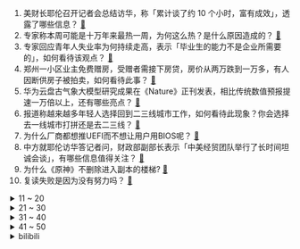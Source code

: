 1. 美财长耶伦召开记者会总结访华，称「累计谈了约 10 个小时，富有成效」，透露了哪些信息？ [:link:](https://www.zhihu.com/question/611205658)
2. 专家称本周可能是十万年来最热一周，为何这么热？是什么原因造成的？ [:link:](https://www.zhihu.com/question/611194015)
3. 专家回应青年人失业率为何持续走高，表示「毕业生的能力不是企业所需要的」，如何看待该观点？ [:link:](https://www.zhihu.com/question/611222540)
4. 郑州一小区业主免费赠房，受赠者需接下房贷，房价从两万跌到一万多，有人因断供房子被拍卖，如何看待此事？ [:link:](https://www.zhihu.com/question/611125322)
5. 华为云盘古气象大模型研究成果在《Nature》正刊发表，相比传统数值预报提速一万倍以上，还有哪些亮点？ [:link:](https://www.zhihu.com/question/610665117)
6. 报道称越来越多年轻人选择回到二三线城市工作，如何看待此现象？你会选择去一线城市打拼还是去二三线？ [:link:](https://www.zhihu.com/question/610805619)
7. 为什么厂商都想推UEFI而不想让用户用BIOS呢？ [:link:](https://www.zhihu.com/question/610490718)
8. 中方就耶伦访华答记者问，财政部副部长表示「中美经贸团队举行了长时间坦诚会谈」，有哪些信息值得关注？ [:link:](https://www.zhihu.com/question/611229158)
9. 为什么《原神》不删除进入副本的楼梯? [:link:](https://www.zhihu.com/question/610393227)
10. 复读失败是因为没有努力吗？ [:link:](https://www.zhihu.com/question/609618564)
<details>
<summary>11 ~ 20</summary>

11. 罗翔谈村民修桥收费被判刑「司法不能背离人之常情、世之常理」，官方回应五大疑问，哪些信息值得关注？ [:link:](https://www.zhihu.com/question/611186511)
12. 为什么武林中的女侠不但武功奇高，还没有练出来麒麟臂大粗腿和老茧？ [:link:](https://www.zhihu.com/question/278326506)
13. WTT卢布尔雅那站男单决赛，樊振东4:3力克王楚钦夺冠，证明了他依旧是乒坛的霸主，如何评价这场对决？ [:link:](https://www.zhihu.com/question/611262204)
14. 为什么越来越多的笔记本开始不带网线接口？ [:link:](https://www.zhihu.com/question/604395192)
15. 普高一定比重高差吗？ [:link:](https://www.zhihu.com/question/608330038)
16. 光年之外成首家被大公司收购的国内 AI 大模型创业公司，从高调入局到被收购，国内大模型创业还算蓝海吗？ [:link:](https://www.zhihu.com/question/611201192)
17. 如何看待今年哈工大威海校区普通批招生人数竟然超过本部，招生占比40%? [:link:](https://www.zhihu.com/question/608059596)
18. 私搭浮桥一家 18 口获刑，当事人称生活被毁，法院称正审查申诉，当地已回应五大疑问，该案具体情况如何？ [:link:](https://www.zhihu.com/question/611132637)
19. 女孩中考 742 分报考师范专科引争议，家长称「家里不缺钱，希望孩子以后生活轻松快乐」，如何看待此事？ [:link:](https://www.zhihu.com/question/611196621)
20. 从 ChatGPT 横空出世到国内外「百模大战」，目前 AI 大模型发展情况如何？是否符合当初的预期？ [:link:](https://www.zhihu.com/question/611200849)
</details>
<details>
<summary>21 ~ 30</summary>

21. 贵州「村超」参赛球员复刻内马尔招牌彩虹过人，网友热议「为什么没进国家队」，如何看待这种观点？ [:link:](https://www.zhihu.com/question/611204634)
22. 年轻人卖「刮刮乐」搞钱，上班族周末摆摊日销过万，还有人将刮刮乐/顶呱刮搬进直播间，如何看待这一现象？ [:link:](https://www.zhihu.com/question/611105070)
23. 铁路局明明是公司，为什么会有人说是“局”? [:link:](https://www.zhihu.com/question/586170267)
24. 2023 LPL 夏季赛 EDG让一追二战胜FPX，如何评价这场比赛？ [:link:](https://www.zhihu.com/question/611218733)
25. 共享充电宝正变成新的「价格刺客」，价格猛涨 4 倍，不少用户称「快用不起了」，哪些信息值得关注？ [:link:](https://www.zhihu.com/question/611187831)
26. 两张银行卡都是我自己的，互相频繁的转账会有麻烦吗？ [:link:](https://www.zhihu.com/question/600890599)
27. 乌克兰国防部承认去年实施对克里米亚大桥的袭击，此时承认有何用意？将产生哪些影响？ [:link:](https://www.zhihu.com/question/611197844)
28. 合同签字仪式上双方都不咋看文本，万一被对方偷着改了怎么办？ [:link:](https://www.zhihu.com/question/609843223)
29. 2023 LPL 夏季赛JDG VS iG，如何评价这场比赛？ [:link:](https://www.zhihu.com/question/611212010)
30. 2023 LPL夏季赛 FPX vs EDG，如何评价这局比赛？ [:link:](https://www.zhihu.com/question/611215476)
</details>
<details>
<summary>31 ~ 40</summary>

31. 如何评价JDG被IG让一追二？ [:link:](https://www.zhihu.com/question/611228653)
32. 三个人的友谊你感到过拥挤吗？ [:link:](https://www.zhihu.com/question/600176565)
33. 《玉骨遥》到底怎么样？ [:link:](https://www.zhihu.com/question/610189866)
34. 你有没有从小到大都讨厌的食物？ [:link:](https://www.zhihu.com/question/602838082)
35. 小黄人讲的是什么语言？ [:link:](https://www.zhihu.com/question/30830614)
36. 为什么《崩坏：星穹铁道》中只有布洛妮娅的名字不用中文发音读? [:link:](https://www.zhihu.com/question/610524383)
37. 最近迷上葛立恒数，只知道它是个很大的数，谁能讲清楚它到底有多大？ [:link:](https://www.zhihu.com/question/436083856)
38. 在现实中，人造戴森环是否有可能出现？ [:link:](https://www.zhihu.com/question/56011853)
39. 蜀国失了法正，魏国失了郭嘉，吴国失了周瑜，哪个更可惜？ [:link:](https://www.zhihu.com/question/610619467)
40. 电影《八角笼中》讲述了一个怎样的故事？ [:link:](https://www.zhihu.com/question/567923061)
</details>
<details>
<summary>41 ~ 50</summary>

41. 盖伦铁counter奎桑提，为什么职业赛场上不选盖伦作为counter位？ [:link:](https://www.zhihu.com/question/610983141)
42. 你支持我国申办世界杯吗？为什么？ [:link:](https://www.zhihu.com/question/611055419)
43. OpenAI 将向所有 ChatGPT Plus 用户开放代码解析器功能，将带来哪些改变？ [:link:](https://www.zhihu.com/question/611024514)
44. 私募投资基金行业首部行政法规发布，明确监管底线，设置创业投资基金专章等，将对行业产生哪些影响？ [:link:](https://www.zhihu.com/question/611208087)
45. 2023 LPL 夏季赛EDG 2:1 FPX，如何评价这场比赛？ [:link:](https://www.zhihu.com/question/611204711)
46. 7 月 6 日美国财政部部长耶伦乘机抵达北京，她此行有哪些具体安排？还有哪些值得关注的地方？ [:link:](https://www.zhihu.com/question/610702246)
47. 你最喜欢哪些禅意诗词？ [:link:](https://www.zhihu.com/question/582562632)
48. 西餐里除了西班牙海鲜饭还有哪些菜品是以米饭为重点主食的呢？ [:link:](https://www.zhihu.com/question/609748513)
49. 继美国国务卿布林肯访华探路之后，耶伦此番登场能给两国以及世界带来什么？中美携手合作具有怎样的意义？ [:link:](https://www.zhihu.com/question/610659233)
50. 如果换成吕布在长坂坡，是否能达到赵云的水准? [:link:](https://www.zhihu.com/question/609823649)
</details><details>
<summary>bilibili</summary>

</details>